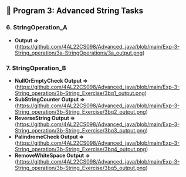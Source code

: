 ## 📌 Program 3: Advanced String Tasks

### 6. StringOperation_A  
- **Output =>** (https://github.com/4AL22CS098/Advanced_java/blob/main/Exp-3-String_operation/3a-StringOperations/3a_output.png)
### 7. StringOperation_B  
- **NullOrEmptyCheck Output =>** (https://github.com/4AL22CS098/Advanced_java/blob/main/Exp-3-String_operation/3b-String_Exercise/3bq1_output.png) 
- **SubStringCounter Output =>** (https://github.com/4AL22CS098/Advanced_java/blob/main/Exp-3-String_operation/3b-String_Exercise/3bq2_output.png) 
- **ReverseString Output =>** (https://github.com/4AL22CS098/Advanced_java/blob/main/Exp-3-String_operation/3b-String_Exercise/3bq3_output.png)
- **PalindromeCheck Output =>** (https://github.com/4AL22CS098/Advanced_java/blob/main/Exp-3-String_operation/3b-String_Exercise/3bq4_output.png)
- **RemoveWhiteSpace Output =>** (https://github.com/4AL22CS098/Advanced_java/blob/main/Exp-3-String_operation/3b-String_Exercise/3bq5_output.png)   

